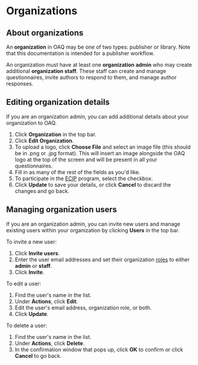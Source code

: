 # Organizations

## About organizations

An **organization** in OAQ may be one of two types: publisher or library. Note that this documentation is intended for a publisher workflow.

An organization must have at least one **organization admin** who may create additional **organization staff**. These staff can create and manage questionnaires, invite authors to respond to them, and manage author responses.

## Editing organization details

If you are an organization admin, you can add additional details about your organization to OAQ.

1. Click **Organization** in the top bar.
2. Click **Edit Organization**.
3. To upload a logo, click **Choose File** and select an image file (this should be in .png or .jpg format). This will insert an image alongside the OAQ logo at the top of the screen and will be present in all your questionnaires.
4. Fill in as many of the rest of the fields as you'd like.
5. To participate in the [ECIP](https://www.loc.gov/publish/cip/about/) program, select the checkbox.
6. Click **Update** to save your details, or click **Cancel** to discard the changes and go back.

## Managing organization users

If you are an organization admin, you can invite new users and manage existing users within your organization by clicking **Users** in the top bar.

To invite a new user:

  1. Click **Invite users**.
  2. Enter the user email addresses and set their organization [roles](LINK) to either **admin** or **staff**.
  3. Click **Invite**.

To edit a user:

  1. Find the user's name in the list.
  2. Under **Actions**, click **Edit**.
  3. Edit the user's email address,  organization role, or both.
  4. Click **Update**.

To delete a user:

  1. Find the user's name in the list.
  2. Under **Actions**, click **Delete**.
  3. In the confirmation window that pops up, click **OK** to confirm or click **Cancel** to go back.
